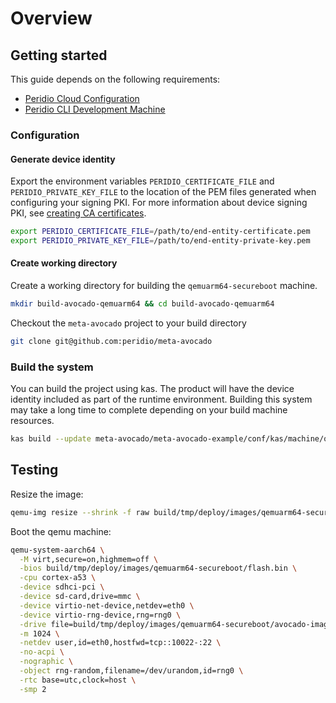 # Overview

## Getting started

This guide depends on the following requirements:

- [Peridio Cloud Configuration](/integration/linux/overview#peridio-cloud-requirements)
- [Peridio CLI Development Machine](/integration/linux/overview#development-machine-requirements)

### Configuration

#### Generate device identity

Export the environment variables `PERIDIO_CERTIFICATE_FILE` and `PERIDIO_PRIVATE_KEY_FILE` to the location of the PEM files generated when configuring your signing PKI. For more information about device signing PKI, see [creating CA certificates](/platform/guides/creating-x509-certificates-with-openssl).

```bash
export PERIDIO_CERTIFICATE_FILE=/path/to/end-entity-certificate.pem
export PERIDIO_PRIVATE_KEY_FILE=/path/to/end-entity-private-key.pem
```

#### Create working directory

Create a working directory for building the `qemuarm64-secureboot` machine.

```bash
mkdir build-avocado-qemuarm64 && cd build-avocado-qemuarm64
```

Checkout the `meta-avocado` project to your build directory

```bash
git clone git@github.com:peridio/meta-avocado
```

### Build the system

You can build the project using kas. The product will have the device identity included as part of the runtime environment. Building this system may take a long time to complete depending on your build machine resources.

```bash
kas build --update meta-avocado/meta-avocado-example/conf/kas/machine/qemuarm64-secureboot.yml
```

## Testing

Resize the image:

```bash
qemu-img resize --shrink -f raw build/tmp/deploy/images/qemuarm64-secureboot/avocado-image-base-qemuarm64-secureboot.img 512M
```

Boot the qemu machine:

```bash
qemu-system-aarch64 \
  -M virt,secure=on,highmem=off \
  -bios build/tmp/deploy/images/qemuarm64-secureboot/flash.bin \
  -cpu cortex-a53 \
  -device sdhci-pci \
  -device sd-card,drive=mmc \
  -device virtio-net-device,netdev=eth0 \
  -device virtio-rng-device,rng=rng0 \
  -drive file=build/tmp/deploy/images/qemuarm64-secureboot/avocado-image-base-qemuarm64-secureboot.img,if=none,format=raw,id=mmc \
  -m 1024 \
  -netdev user,id=eth0,hostfwd=tcp::10022-:22 \
  -no-acpi \
  -nographic \
  -object rng-random,filename=/dev/urandom,id=rng0 \
  -rtc base=utc,clock=host \
  -smp 2
```
